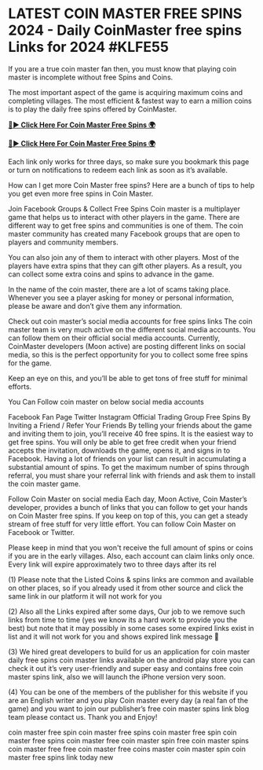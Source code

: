 # LATEST COIN MASTER FREE SPINS 2024 - Daily CoinMaster free spins Links for 2024 #KLFE55

If you are a true coin master fan then, you must know that playing coin master is incomplete without free Spins and Coins.

The most important aspect of the game is acquiring maximum coins and completing villages. The most efficient & fastest way to earn a million coins is to play the daily free spins offered by CoinMaster.

[**🔴► Click Here For Coin Master Free Spins 🌍**](https://jimaddadel.github.io/Coin/)

[**🔴► Click Here For Coin Master Free Spins 🌍**](https://jimaddadel.github.io/Coin/)

Each link only works for three days, so make sure you bookmark this page or turn on notifications to redeem each link as soon as it’s available.

How can I get more Coin Master free spins?
Here are a bunch of tips to help you get even more free spins in Coin Master.

Join Facebook Groups & Collect Free Spins
Coin master is a multiplayer game that helps us to interact with other players in the game. There are different way to get free spins and communities is one of them. The coin master community has created many Facebook groups that are open to players and community members.

You can also join any of them to interact with other players. Most of the players have extra spins that they can gift other players. As a result, you can collect some extra coins and spins to advance in the game.

In the name of the coin master, there are a lot of scams taking place. Whenever you see a player asking for money or personal information, please be aware and don’t give them any information.

Check out coin master’s social media accounts for free spins links
The coin master team is very much active on the different social media accounts. You can follow them on their official social media accounts. Currently, CoinMaster developers (Moon active) are posting different links on social media, so this is the perfect opportunity for you to collect some free spins for the game.

Keep an eye on this, and you’ll be able to get tons of free stuff for minimal efforts. 

You Can Follow coin master on below social media accounts

Facebook Fan Page
Twitter
Instagram
Official Trading Group
Free Spins By Inviting a Friend / Refer Your Friends
By telling your friends about the game and inviting them to join, you’ll receive 40 free spins. It is the easiest way to get free spins. You will only be able to get free credit when your friend accepts the invitation, downloads the game, opens it, and signs in to Facebook. Having a lot of friends on your list can result in accumulating a substantial amount of spins. To get the maximum number of spins through referral, you must share your referral link with friends and ask them to install the coin master game.   

Follow Coin Master on social media
Each day, Moon Active, Coin Master’s developer, provides a bunch of links that you can follow to get your hands on Coin Master free spins. If you keep on top of this, you can get a steady stream of free stuff for very little effort. You can follow Coin Master on Facebook or Twitter.

Please keep in mind that you won't receive the full amount of spins or coins if you are in the early villages. Also, each account can claim links only once. Every link will expire approximately two to three days after its rel


(1) Please note that the Listed Coins & spins links are common and available on other places, so if you already used it from other source and click the same link in our platform it will not work for you

(2) Also all the Links expired after some days, Our job to we remove such links from time to time (yes we know its a hard work to provide you the best) but note that it may possibly in some cases some expired links exist in list and it will not work for you and shows expired link message 🙂

(3) We hired great developers to build for us an application for coin master daily free spins coin master links available on the android play store you can check it out it’s very user-friendly and super easy and contains free coin master spins link, also we will launch the iPhone version very soon.

(4) You can be one of the members of the publisher for this website if you are an English writer and you play Coin master every day (a real fan of the game) and you want to join our publisher’s free coin master spins link blog team please contact us. Thank you and Enjoy!

coin master free spin
coin master free spins
coin master
free spin coin master
free spins coin master
free coin master spin
free coin master spins
coin master free
free coin master
free coins master
coin master spin
coin master free spins link today new
